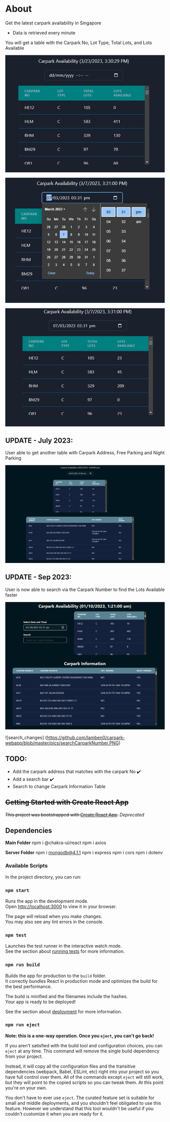 # About

Get the latest carpark availability in Singapore

- Data is retrieved every minute

You will get a table with the Carpark No, Lot Type, Total Lots, and Lots Available

![main](https://github.com/Iamben0/carpark-webapp/blob/master/pics/main.PNG)

![changing of time stamp](https://github.com/Iamben0/carpark-webapp/blob/master/pics/changeTimestamp.PNG)

![after changes](https://github.com/Iamben0/carpark-webapp/blob/master/pics/afterTimestamp.PNG)

## UPDATE - July 2023:

User able to get another table with Carpark Address, Free Parking and Night Parking

![main_v2](https://github.com/Iamben0/carpark-webapp/blob/master/pics/main_v2.PNG)

## UPDATE - Sep 2023:

User is now able to search via the Carpark Number to find the Lots Available faster

![main_v3](https://github.com/Iamben0/carpark-webapp/blob/master/pics/main_v3.PNG)

![search_changes] (https://github.com/Iamben0/carpark-webapp/blob/master/pics/searchCarparkNumber.PNG)

## TODO:

- Add the carpark address that matches with the carpark No :heavy_check_mark:
- Add a search bar :heavy_check_mark:
- Search to change Carpark Information Table 

## ~~Getting Started with Create React App~~

~~This project was bootstrapped with [Create React App](https://github.com/facebook/create-react-app).~~ _Deprecated_

## Dependencies

**Main Folder**
npm i @chakra-ui/react
npm i axios

**Server Folder**
npm i mongodb@4.1.1
npm i express
npm i cors
npm i dotenv

### Available Scripts

In the project directory, you can run:

### `npm start`

Runs the app in the development mode.\
Open [http://localhost:3000](http://localhost:3000) to view it in your browser.

The page will reload when you make changes.\
You may also see any lint errors in the console.

### `npm test`

Launches the test runner in the interactive watch mode.\
See the section about [running tests](https://facebook.github.io/create-react-app/docs/running-tests) for more information.

### `npm run build`

Builds the app for production to the `build` folder.\
It correctly bundles React in production mode and optimizes the build for the best performance.

The build is minified and the filenames include the hashes.\
Your app is ready to be deployed!

See the section about [deployment](https://facebook.github.io/create-react-app/docs/deployment) for more information.

### `npm run eject`

**Note: this is a one-way operation. Once you `eject`, you can't go back!**

If you aren't satisfied with the build tool and configuration choices, you can `eject` at any time. This command will remove the single build dependency from your project.

Instead, it will copy all the configuration files and the transitive dependencies (webpack, Babel, ESLint, etc) right into your project so you have full control over them. All of the commands except `eject` will still work, but they will point to the copied scripts so you can tweak them. At this point you're on your own.

You don't have to ever use `eject`. The curated feature set is suitable for small and middle deployments, and you shouldn't feel obligated to use this feature. However we understand that this tool wouldn't be useful if you couldn't customize it when you are ready for it.
